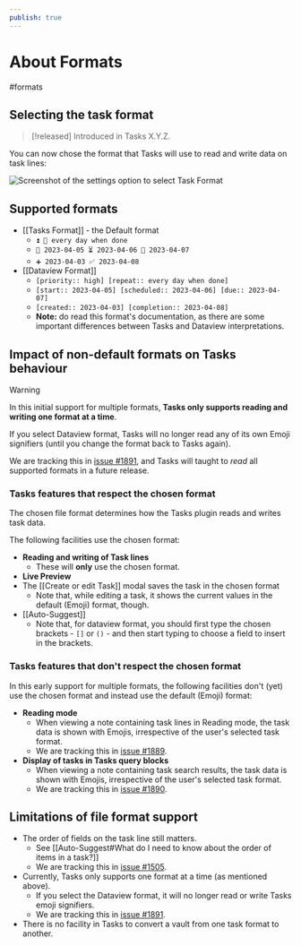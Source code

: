 ```yaml
---
publish: true
---
```


# About Formats

<span class="related-pages">#formats</span>

## Selecting the task format

> [!released]
> Introduced in Tasks X.Y.Z.

You can now chose the format that Tasks will use to read and write data on task lines:

![Screenshot of the settings option to select Task Format](settings-task-format.png)

## Supported formats

- [[Tasks Format]] - the Default format
  - `⏫ 🔁 every day when done`
  - `🛫 2023-04-05 ⏳ 2023-04-06 📅 2023-04-07`
  - `➕ 2023-04-03 ✅ 2023-04-08`
- [[Dataview Format]]
  - `[priority:: high] [repeat:: every day when done]`
  - `[start:: 2023-04-05] [scheduled:: 2023-04-06] [due:: 2023-04-07]`
  - `[created:: 2023-04-03] [completion:: 2023-04-08]`
  - **Note:** do read this format's documentation, as there are some important differences between Tasks and Dataview interpretations.

## Impact of non-default formats on Tasks behaviour

> [!Warning]
> In this initial support for multiple formats, **Tasks only supports reading and writing one format at a time**.
>
> If you select Dataview format, Tasks will no longer read any of its own Emoji signifiers (until you change the format back to Tasks again).
>
> We are tracking this in [issue #1891](https://github.com/obsidian-tasks-group/obsidian-tasks/issues/1891), and Tasks will taught to *read* all supported formats in a future release.

### Tasks features that respect the chosen format

The chosen file format determines how the Tasks plugin reads and writes task data.

The following facilities use the chosen format:

- **Reading and writing of Task lines**
  - These will **only** use the chosen format.
- **Live Preview**
- The [[Create or edit Task]] modal saves the task in the chosen format
  - Note that, while editing a task, it shows the current values in the default (Emoji) format, though.
- [[Auto-Suggest]]
  - Note that, for dataview format, you should first type the chosen brackets - `[]` or `()` - and then start typing to choose a field to insert in the brackets.

### Tasks features that don't respect the chosen format

In this early support for multiple formats, the following facilities don't (yet) use the chosen format and instead use the default (Emoji) format:

- **Reading mode**
  - When viewing a note containing task lines in Reading mode, the task data is shown with Emojis, irrespective of the user's selected task format.
  - We are tracking this in [issue #1889](https://github.com/obsidian-tasks-group/obsidian-tasks/issues/1889).
- **Display of tasks in Tasks query blocks**
  - When viewing a note containing task search results, the task data is shown with Emojis, irrespective of the user's selected task format.
  - We are tracking this in [issue #1890](https://github.com/obsidian-tasks-group/obsidian-tasks/issues/1890).

## Limitations of file format support

- The order of fields on the task line still matters.
  - See [[Auto-Suggest#What do I need to know about the order of items in a task?]]
  - We are tracking this in [issue #1505](https://github.com/obsidian-tasks-group/obsidian-tasks/issues/1505).
- Currently, Tasks only supports one format at a time (as mentioned above).
  - If you select the Dataview format, it will no longer read or write Tasks emoji signifiers.
  - We are tracking this in [issue #1891](https://github.com/obsidian-tasks-group/obsidian-tasks/issues/1891).
- There is no facility in Tasks to convert a vault from one task format to another.
